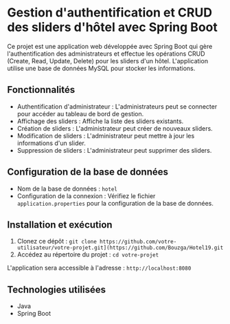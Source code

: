# Gestion d'authentification et CRUD des sliders d'hôtel avec Spring Boot

Ce projet est une application web développée avec Spring Boot qui gère l'authentification des administrateurs et effectue les opérations CRUD (Create, Read, Update, Delete) pour les sliders d'un hôtel. L'application utilise une base de données MySQL pour stocker les informations.

## Fonctionnalités

- Authentification d'administrateur : L'administrateurs peut se connecter pour accéder au tableau de bord de gestion.
- Affichage des sliders : Affiche la liste des sliders existants.
- Création de sliders : L'administrateur peut créer de nouveaux sliders.
- Modification de sliders : L'administrateur peut mettre à jour les informations d'un slider.
- Suppression de sliders : L'administrateur peut supprimer des sliders.

## Configuration de la base de données

- Nom de la base de données : `hotel`
- Configuration de la connexion : Vérifiez le fichier `application.properties` pour la configuration de la base de données.

## Installation et exécution

1. Clonez ce dépôt : `git clone https://github.com/votre-utilisateur/votre-projet.git](https://github.com/Bouzga/Hotel19.git`
2. Accédez au répertoire du projet : `cd votre-projet`

L'application sera accessible à l'adresse : `http://localhost:8080`


## Technologies utilisées

- Java
- Spring Boot



